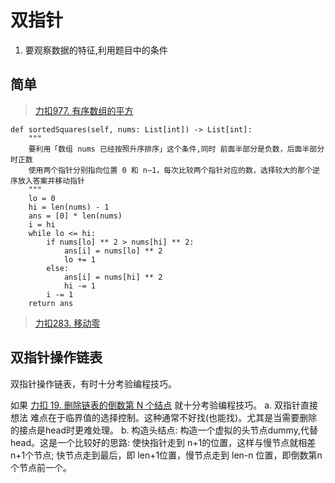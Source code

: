 # 双指针

1. 要观察数据的特征,利用题目中的条件
   
## 简单

> [力扣977. 有序数组的平方](https://leetcode-cn.com/problems/squares-of-a-sorted-array/)

```
def sortedSquares(self, nums: List[int]) -> List[int]:
    """
    要利用「数组 nums 已经按照升序排序」这个条件,同时 前面半部分是负数，后面半部分时正数
    使用两个指针分别指向位置 0 和 n−1，每次比较两个指针对应的数，选择较大的那个逆序放入答案并移动指针
    """
    lo = 0
    hi = len(nums) - 1
    ans = [0] * len(nums)
    i = hi
    while lo <= hi:
        if nums[lo] ** 2 > nums[hi] ** 2:
            ans[i] = nums[lo] ** 2
            lo += 1
        else:
            ans[i] = nums[hi] ** 2
            hi -= 1
        i -= 1
    return ans
```        

> [力扣283. 移动零](https://leetcode-cn.com/problems/move-zeroes/submissions/)

## 双指针操作链表

双指针操作链表，有时十分考验编程技巧。

如果 [力扣 19. 删除链表的倒数第 N 个结点](https://leetcode-cn.com/problems/remove-nth-node-from-end-of-list/) 就十分考验编程技巧。
a. 双指针直接想法 难点在于临界值的选择控制。这种通常不好找(也能找)。尤其是当需要删除的接点是head时更难处理。
b. 构造头结点: 构造一个虚拟的头节点dummy,代替head。这是一个比较好的思路:
使快指针走到 n+1的位置，这样与慢节点就相差 n+1个节点;
快节点走到最后，即 len+1位置，慢节点走到 len-n 位置，即倒数第n个节点前一个。